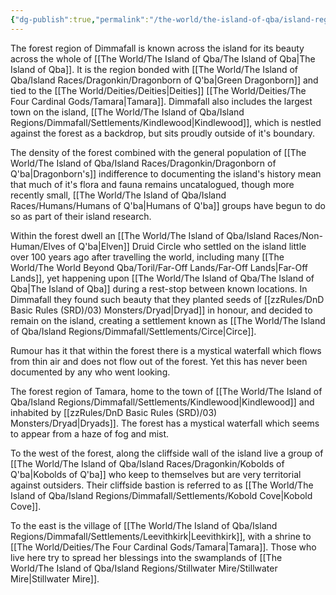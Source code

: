 ```yaml
---
{"dg-publish":true,"permalink":"/the-world/the-island-of-qba/island-regions/dimmafall/dimmafall/"}
---
```



The forest region of Dimmafall is known across the island for its beauty across the whole of [[The World/The Island of Qba/The Island of Qba\|The Island of Qba]]. It is the region bonded with [[The World/The Island of Qba/Island Races/Dragonkin/Dragonborn of Q'ba\|Green Dragonborn]] and tied to the [[The World/Deities/Deities\|Deities]] [[The World/Deities/The Four Cardinal Gods/Tamara\|Tamara]]. Dimmafall also includes the largest town on the island, [[The World/The Island of Qba/Island Regions/Dimmafall/Settlements/Kindlewood\|Kindlewood]], which is nestled against the forest as a backdrop, but sits proudly outside of it's boundary. 

The density of the forest combined with the general population of [[The World/The Island of Qba/Island Races/Dragonkin/Dragonborn of Q'ba\|Dragonborn's]] indifference to documenting the island's history mean that much of it's flora and fauna remains uncatalogued, though more recently small, [[The World/The Island of Qba/Island Races/Humans/Humans of Q'ba\|Humans of Q'ba]] groups have begun to do so as part of their island research. 

Within the forest dwell an [[The World/The Island of Qba/Island Races/Non-Human/Elves of Q'ba\|Elven]] Druid Circle who settled on the island little over 100 years ago after travelling the world, including many [[The World/The World Beyond Qba/Toril/Far-Off Lands/Far-Off Lands\|Far-Off Lands]], yet happening upon [[The World/The Island of Qba/The Island of Qba\|The Island of Qba]] during a rest-stop between known locations. In Dimmafall they found such beauty that they planted seeds of [[zzRules/DnD Basic Rules (SRD)/03) Monsters/Dryad\|Dryad]] in honour, and decided to remain on the island, creating a settlement known as [[The World/The Island of Qba/Island Regions/Dimmafall/Settlements/Circe\|Circe]].

Rumour has it that within the forest there is a mystical waterfall which flows from thin air and does not flow out of the forest. Yet this has never been documented by any who went looking.

The forest region of Tamara, home to the town of [[The World/The Island of Qba/Island Regions/Dimmafall/Settlements/Kindlewood\|Kindlewood]] and inhabited by [[zzRules/DnD Basic Rules (SRD)/03) Monsters/Dryad\|Dryads]].  The forest has a mystical waterfall which seems to appear from a haze of fog and mist.

To the west of the forest, along the cliffside wall of the island live a group of [[The World/The Island of Qba/Island Races/Dragonkin/Kobolds of Q'ba\|Kobolds of Q'ba]] who keep to themselves but are very territorial against outsiders. Their cliffside bastion is referred to as [[The World/The Island of Qba/Island Regions/Dimmafall/Settlements/Kobold Cove\|Kobold Cove]].

To the east is the village of [[The World/The Island of Qba/Island Regions/Dimmafall/Settlements/Leevithkirk\|Leevithkirk]], with a shrine to [[The World/Deities/The Four Cardinal Gods/Tamara\|Tamara]]. Those who live here try to spread her blessings into the swamplands of [[The World/The Island of Qba/Island Regions/Stillwater Mire/Stillwater Mire\|Stillwater Mire]].